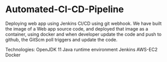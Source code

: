 # Automated-CI-CD-Pipeline
Deploying web app using Jenkins CI/CD using git webhook. We have built the image of a Web app source code, and deployed that image as a container, using docker and when developer update the code and push to github, the GitScm poll triggers and update the code.

Technologies: OpenJDK 11 Java runtime environment Jenkins AWS-EC2 Docker


